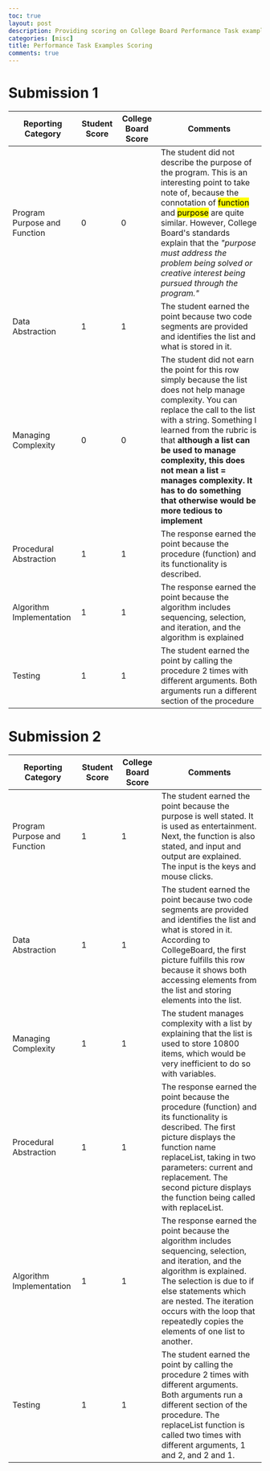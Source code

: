 ```yaml
---
toc: true
layout: post
description: Providing scoring on College Board Performance Task examples
categories: [misc]
title: Performance Task Examples Scoring
comments: true
---
```


# Submission 1 

| Reporting Category   | Student Score | College Board Score | Comments
| ----------- | ----------- | ----------- | ----------- |
| Program Purpose and Function      |  0      | 0| The student did not describe the purpose of the program. This is an interesting point to take note of, because the connotation of <mark>function</mark> and <mark>purpose</mark> are quite similar. However, College Board's standards explain that the *"purpose must address the problem being solved or creative interest being pursued through the program."*|
| Data Abstraction   | 1      | 1| The student earned the point because two code segments are provided and identifies the list and what is stored in it.|
| Managing Complexity   |   0      | 0| The student did not earn the point for this row simply because the list does not help manage complexity. You can replace the call to the list with a string. Something I learned from the rubric is that **although a list can be used to manage complexity, this does not mean a list = manages complexity. It has to do something that otherwise would be more tedious to implement**|
| Procedural Abstraction| 1        |1| The response earned the point because the procedure (function) and its functionality is described.|
| Algorithm Implementation   | 1        |1| The response earned the point because the algorithm includes sequencing, selection, and iteration, and the algorithm is explained|
| Testing   | 1        |1| The student earned the point by calling the procedure 2 times with different arguments. Both arguments run a different section of the procedure|

# Submission 2 

| Reporting Category   | Student Score | College Board Score | Comments
| ----------- | ----------- | ----------- | ----------- |
| Program Purpose and Function      |  1     | 1| The student earned the point because the purpose is well stated. It is used as entertainment. Next, the function is also stated, and input and output are explained. The input is the keys and mouse clicks. |
| Data Abstraction   | 1      | 1| The student earned the point because two code segments are provided and identifies the list and what is stored in it. <br> According to CollegeBoard, the first picture fulfills this row because it shows both accessing elements from the list and storing elements into the list.|
| Managing Complexity   |   1      | 1| The student manages complexity with a list by explaining that the list is used to store 10800 items, which would be very inefficient to do so with variables.|
| Procedural Abstraction| 1        |1| The response earned the point because the procedure (function) and its functionality is described. The first picture displays the function name replaceList, taking in two parameters: current and replacement. The second picture displays the function being called with replaceList.|
| Algorithm Implementation   | 1        |1| The response earned the point because the algorithm includes sequencing, selection, and iteration, and the algorithm is explained. The selection is due to if else statements which are nested. The iteration occurs with the loop that repeatedly copies the elements of one list to another.|
| Testing   | 1        |1| The student earned the point by calling the procedure 2 times with different arguments. Both arguments run a different section of the procedure. The replaceList function is called two times with different arguments, 1 and 2, and 2 and 1.|